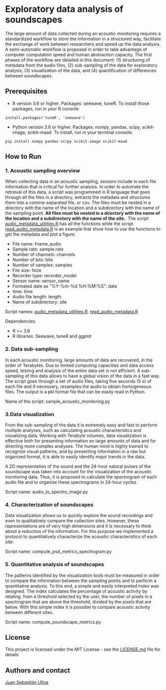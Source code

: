 # Exploratory data analysis of soundscapes

The large amount of data collected during an acoustic monitoring requires a standardized workflow to store the information in a structured way, facilitate the exchange of work between researchers and speed up the data analysis. A semi-automatic workflow is proposed in order to take advantage of computer computation speed and human abstraction capacity. The first phases of the workflow are detailed in this document: (1) structuring of metadata from the audio files, (2) sub-sampling of the data for exploratory analysis, (3) visualization of the data, and (4) quantification of differences between soundscapes.

## Prerequisites

- R version 3.6 or higher. Packages: seewave, tuneR. To install those packages, run in your R console:
``` 
install.packages('tuneR', 'seewave')
```

- Python version 3.6 or higher. Packages: numpy, pandas, scipy, scikit-image, scikit-maad. To install, run in your terminal console:
``` 
pip install numpy pandas scipy scikit-image scikit-maad
```
## How to Run

### 1. Acoustic sampling overview

When collecting data in an acoustic sampling, sensors include in each file information that is critical for further analysis. In order to automate the retrieval of this data, a script was programmed in R language that goes through all the files in a directory, extracts the metadata and structures them into a comma-separated file, or csv. The files must be nested in a directory with the name of the location and a subdirectory with the name of the sampling point. **All files must be nested in a directory with the name of the location and a subdirectory with the name of the site.**. The script [audio_metadata_utilities.R](audio_metadata_utilities.R) has all the functions while the script [read_audio_metadata.R](read_audio_metadata.R) is an example that show how to use the functions to get the metadata and plot a figure.

-	File name: fname_audio
-	Sample rate: sample.rate
-	Number of channels: channels
-	Number of bits: bits 
-	Number of samples: samples
-	File size: fsize
-	Recorder type: recorder_model
-	Sensor name: sensor_name
-	Formated date as "%Y-%m-%d %H:%M:%S": date
-	time: time
-	Audio file length: length
-	Name of subdirectory: site

Script names: [audio_metadata_utilities.R](audio_metadata_utilities.R), [read_audio_metadata.R](read_audio_metadata.R)

Dependencies:
- R >= 3.6
- R libraries: Seewave, tuneR and ggplot
  
### 2. Data sub-sampling

In each acoustic monitoring, large amounts of data are recovered, in the order of Terabytes. Due to limited computing capacities and data access speed, testing and analysis of the entire data set is not efficient. A sub-sampling of this data allows to have a global vision of the data in a fast way. The script goes through a set of audio files, taking five seconds (5 s) of each file and if necessary, resamples the audio to obtain homogeneous files. The output is a pkl format file that can be easily read in Python.

Name of the script: sample_acoustic_monitoring.py

### 3.Data visualization

From the sub-sampling of the data it is extremely easy and fast to perform multiple analyses, such as calculating acoustic characteristics and visualizing data. Working with Terabyte volumes, data visualization is effective both for presenting information on large amounts of data and for directing more complex analyses. The human mind is highly trained to recognize visual patterns, and by presenting information in a raw but organized format, it is able to easily identify major trends in the data. 

A 2D representation of the sound and the 24-hour natural pulses of the soundscape was taken into account for the visualization of the acoustic monitoring data. Thus, it is proposed to calculate the spectrogram of each audio file and to organize these spectrograms in 24-hour cycles.

Script name: audio_to_spectro_image.py

### 4. Characterization of soundscapes

Data visualization allows us to quickly explore the sound recordings and even to qualitatively compare the collection sites. However, these representations are of very high dimensions and it is necessary to think about a reduction of the information. For this purpose we implemented a protocol to quantitatively characterize the acoustic characteristics of each site:

Script name: compute_psd_metrics_spectrogram.py

### 5. Quantitative analysis of soundscapes

The patterns identified by the visualization tools must be measured in order to compare the information between the sampling points and to perform a quantitative analysis. To this end, a simple and easily interpreted index was designed. The index calculates the percentage of acoustic activity by relating, from a threshold selected by the user, the number of pixels in a spectrogram that are above the threshold, divided by the pixels that are below. With this simple index it is possible to compare acoustic activity between different sites.

Script name: compute_soundscape_metrics.py

## License
This project is licensed under the MIT License - see the [LICENSE.md](LICENSE.md) file for details

## Authors and contact
[Juan Sebastián Ulloa](https://github.com/juansulloa)
